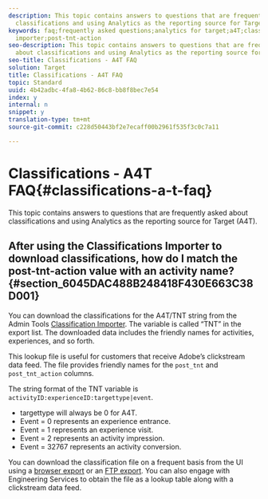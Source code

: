 ```yaml
---
description: This topic contains answers to questions that are frequently asked about
  classifications and using Analytics as the reporting source for Target (A4T).
keywords: faq;frequently asked questions;analytics for target;a4T;classifications;classification;classifications
  importer;post-tnt-action
seo-description: This topic contains answers to questions that are frequently asked
  about classifications and using Analytics as the reporting source for Target (A4T).
seo-title: Classifications - A4T FAQ
solution: Target
title: Classifications - A4T FAQ
topic: Standard
uuid: 4b42adbc-4fa8-4b62-86c8-bb8f8bec7e54
index: y
internal: n
snippet: y
translation-type: tm+mt
source-git-commit: c228d50443bf2e7ecaff00b2961f535f3c0c7a11

---
```



# Classifications - A4T FAQ{#classifications-a-t-faq}

This topic contains answers to questions that are frequently asked about classifications and using Analytics as the reporting source for Target (A4T).

## After using the Classifications Importer to download classifications, how do I match the post-tnt-action value with an activity name? {#section_6045DAC488B248418F430E663C38D001}

You can download the classifications for the A4T/TNT string from the Admin Tools [Classification Importer](https://marketing.adobe.com/resources/help/en_US/reference/c_working_with_saint.html). The variable is called “TNT” in the export list. The downloaded data includes the friendly names for activities, experiences, and so forth.

This lookup file is useful for customers that receive Adobe’s clickstream data feed. The file provides friendly names for the `post_tnt` and `post_tnt_action` columns.

The string format of the TNT variable is `activityID:experienceID:targettype|event`.

* targettype will always be 0 for A4T.
* Event = 0 represents an experience entrance.
* Event = 1 represents an experience visit.
* Event = 2 represents an activity impression.
* Event = 32767 represents an activity conversion.

You can download the classification file on a frequent basis from the UI using a [browser export](https://marketing.adobe.com/resources/help/en_US/reference/browser_export.html) or an [FTP export](https://marketing.adobe.com/resources/help/en_US/reference/ftp_export.html). You can also engage with Engineering Services to obtain the file as a lookup table along with a clickstream data feed.
